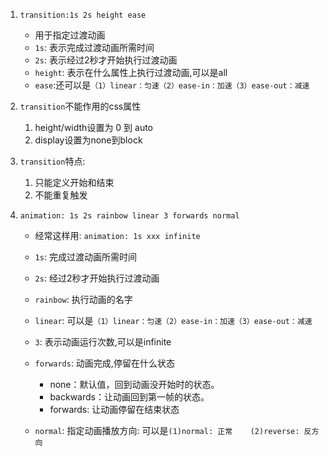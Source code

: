 1. `transition:1s 2s height ease`

   - 用于指定过渡动画
   - `1s`: 表示完成过渡动画所需时间
   - `2s`: 表示经过2秒才开始执行过渡动画
   - `height`: 表示在什么属性上执行过渡动画,可以是all
   - `ease`:还可以是`（1）linear：匀速（2）ease-in：加速（3）ease-out：减速`

2. `transition`不能作用的css属性

   1. height/width设置为 0 到 auto
   2. display设置为none到block

3. `transition`特点: 

   1. 只能定义开始和结束
   2. 不能重复触发

4. `animation: 1s 2s rainbow linear 3 forwards normal`

   - 经常这样用: `animation: 1s xxx infinite`


   - `1s`: 完成过渡动画所需时间
   - `2s`: 经过2秒才开始执行过渡动画
   - `rainbow`: 执行动画的名字
   - `linear`: 可以是`（1）linear：匀速（2）ease-in：加速（3）ease-out：减速`
   - `3`: 表示动画运行次数,可以是infinite
   - `forwards`: 动画完成,停留在什么状态
     - none：默认值，回到动画没开始时的状态。
     - backwards：让动画回到第一帧的状态。
     - forwards: 让动画停留在结束状态
   - `normal`: 指定动画播放方向: 可以是`(1)normal: 正常    (2)reverse: 反方向`
